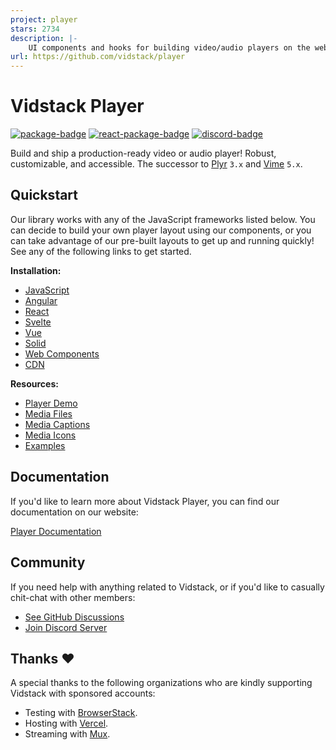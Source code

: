 ```yaml
---
project: player
stars: 2734
description: |-
    UI components and hooks for building video/audio players on the web. Robust, customizable, and accessible. Modern alternative to JW Player and Video.js.
url: https://github.com/vidstack/player
---
```


# Vidstack Player

[![package-badge]][package]
[![react-package-badge]][react-package]
[![discord-badge]][discord]

Build and ship a production-ready video or audio player! Robust, customizable, and accessible. The
successor to [Plyr][plyr] `3.x` and [Vime][vime] `5.x`.

## Quickstart

Our library works with any of the JavaScript frameworks listed below. You can decide to
build your own player layout using our components, or you can take advantage of our pre-built
layouts to get up and running quickly! See any of the following links to get started.

**Installation:**

- [JavaScript](https://www.vidstack.io/docs/player/getting-started/installation/javascript)
- [Angular](https://www.vidstack.io/docs/player/getting-started/installation/angular)
- [React](https://www.vidstack.io/docs/player/getting-started/installation/react)
- [Svelte](https://www.vidstack.io/docs/player/getting-started/installation/svelte)
- [Vue](https://www.vidstack.io/docs/player/getting-started/installation/vue)
- [Solid](https://www.vidstack.io/docs/player/getting-started/installation/solid)
- [Web Components](https://www.vidstack.io/docs/player/getting-started/installation/web-components)
- [CDN](https://www.vidstack.io/docs/player/getting-started/installation/cdn)

**Resources:**

- [Player Demo](https://www.vidstack.io/player/demo)
- [Media Files](https://github.com/vidstack/media-files)
- [Media Captions](https://github.com/vidstack/media-captions)
- [Media Icons](https://www.vidstack.io/media-icons)
- [Examples](https://github.com/vidstack/examples)

## Documentation

If you'd like to learn more about Vidstack Player, you can find our documentation on our website:

[Player Documentation][docs-player]

## Community

If you need help with anything related to Vidstack, or if you'd like to casually chit-chat with
other members:

- [See GitHub Discussions][discussions]
- [Join Discord Server][discord]

## Thanks ❤️

A special thanks to the following organizations who are kindly supporting Vidstack with sponsored
accounts:

- Testing with [BrowserStack](https://www.browserstack.com).
- Hosting with [Vercel](https://vercel.com).
- Streaming with [Mux](https://www.mux.com).

[vime]: https://github.com/vime-js/vime
[plyr]: https://github.com/sampotts/plyr
[docs-player]: https://www.vidstack.io/docs/player
[package]: https://www.npmjs.com/package/vidstack
[package-badge]: https://img.shields.io/npm/v/vidstack/next?style=flat-square&label=vidstack@next
[react-package]: https://www.npmjs.com/package/@vidstack/react
[react-package-badge]: https://img.shields.io/npm/v/@vidstack/react/next?style=flat-square&label=@vidstack/react@next
[discord]: https://discord.gg/QAjfh2gZE4
[discord-badge]: https://img.shields.io/discord/742612686679965696?color=%235865F2&label=%20&logo=discord&logoColor=white&style=flat-square
[discussions]: https://github.com/vidstack/player/discussions

